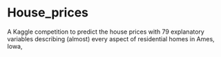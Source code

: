 # House_prices
 A Kaggle competition to predict the house prices with 79 explanatory variables describing (almost) every aspect of residential homes in Ames, Iowa, 
